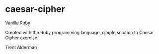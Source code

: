 # caesar-cipher
Vanilla Ruby

Created with the Ruby programming language, simple solution to Caesar Cipher exercise.

Trent Alderman
